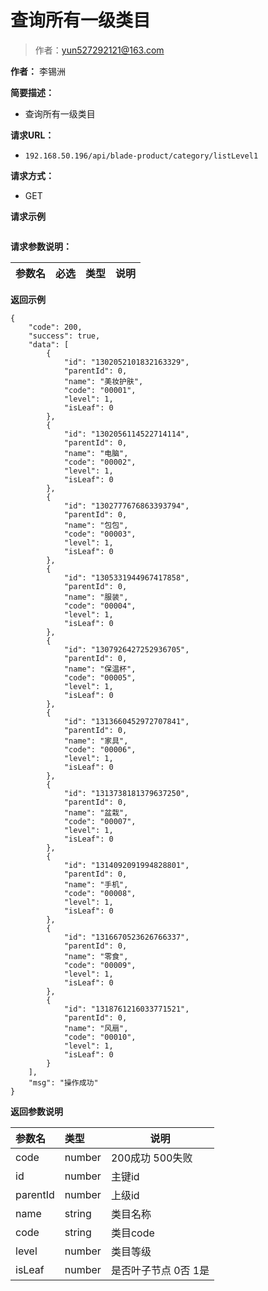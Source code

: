 # 查询所有一级类目

> 作者：yun527292121@163.com

**作者：** 李锡洲
    
**简要描述：** 

- 查询所有一级类目

**请求URL：** 
- `192.168.50.196/api/blade-product/category/listLevel1`
  
**请求方式：**
- GET 

**请求示例**

``` 

```

**请求参数说明：** 

|参数名|必选|类型|说明|
|:----    |:---|:----- |-----   |

 **返回示例**

``` 
{
    "code": 200,
    "success": true,
    "data": [
        {
            "id": "1302052101832163329",
            "parentId": 0,
            "name": "美妆护肤",
            "code": "00001",
            "level": 1,
            "isLeaf": 0
        },
        {
            "id": "1302056114522714114",
            "parentId": 0,
            "name": "电脑",
            "code": "00002",
            "level": 1,
            "isLeaf": 0
        },
        {
            "id": "1302777676863393794",
            "parentId": 0,
            "name": "包包",
            "code": "00003",
            "level": 1,
            "isLeaf": 0
        },
        {
            "id": "1305331944967417858",
            "parentId": 0,
            "name": "服装",
            "code": "00004",
            "level": 1,
            "isLeaf": 0
        },
        {
            "id": "1307926427252936705",
            "parentId": 0,
            "name": "保温杯",
            "code": "00005",
            "level": 1,
            "isLeaf": 0
        },
        {
            "id": "1313660452972707841",
            "parentId": 0,
            "name": "家具",
            "code": "00006",
            "level": 1,
            "isLeaf": 0
        },
        {
            "id": "1313738181379637250",
            "parentId": 0,
            "name": "盆栽",
            "code": "00007",
            "level": 1,
            "isLeaf": 0
        },
        {
            "id": "1314092091994828801",
            "parentId": 0,
            "name": "手机",
            "code": "00008",
            "level": 1,
            "isLeaf": 0
        },
        {
            "id": "1316670523626766337",
            "parentId": 0,
            "name": "零食",
            "code": "00009",
            "level": 1,
            "isLeaf": 0
        },
        {
            "id": "1318761216033771521",
            "parentId": 0,
            "name": "风扇",
            "code": "00010",
            "level": 1,
            "isLeaf": 0
        }
    ],
    "msg": "操作成功"
}
```

 **返回参数说明** 

|参数名|类型|说明|
|:-----  |:-----|-----                           |
|code | number  |200成功 500失败 |
|id |number   |主键id |
|parentId |number   |上级id |
|name|string|类目名称|
|code |string   |类目code |
|level |number   |类目等级 |
|isLeaf|number|是否叶子节点 0否 1是|